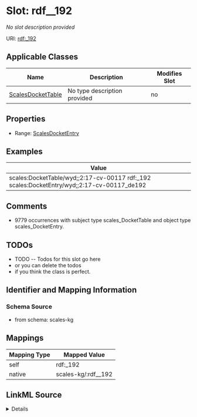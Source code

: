 

# Slot: rdf__192


_No slot description provided_





URI: [rdf:_192](http://www.w3.org/1999/02/22-rdf-syntax-ns#_192)



<!-- no inheritance hierarchy -->





## Applicable Classes

| Name | Description | Modifies Slot |
| --- | --- | --- |
| [ScalesDocketTable](../classes/ScalesDocketTable.md) | No type description provided |  no  |







## Properties

* Range: [ScalesDocketEntry](../classes/ScalesDocketEntry.md)






## Examples

| Value |
| --- |
| scales:DocketTable/wyd;;2:17-cv-00117 rdf:_192 scales:DocketEntry/wyd;;2:17-cv-00117_de192 |

## Comments

* 9779 occurrences with subject type scales_DocketTable and object type scales_DocketEntry.

## TODOs

* TODO -- Todos for this slot go here
* or you can delete the todos
* if you think the class is perfect.

## Identifier and Mapping Information







### Schema Source


* from schema: scales-kg




## Mappings

| Mapping Type | Mapped Value |
| ---  | ---  |
| self | rdf:_192 |
| native | scales-kg/:rdf__192 |




## LinkML Source

<details>
```yaml
name: rdf__192
description: No slot description provided
todos:
- TODO -- Todos for this slot go here
- or you can delete the todos
- if you think the class is perfect.
comments:
- 9779 occurrences with subject type scales_DocketTable and object type scales_DocketEntry.
examples:
- value: scales:DocketTable/wyd;;2:17-cv-00117 rdf:_192 scales:DocketEntry/wyd;;2:17-cv-00117_de192
from_schema: scales-kg
rank: 1000
slot_uri: rdf:_192
alias: rdf__192
domain_of:
- scales_DocketTable
range: scales_DocketEntry

```
</details>